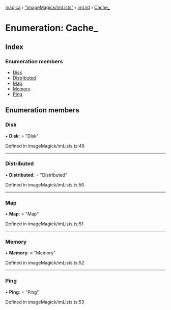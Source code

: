 [magica](../README.md) › ["imageMagick/imLists"](../modules/_imagemagick_imlists_.md) › [imList](../modules/_imagemagick_imlists_.imlist.md) › [Cache_](_imagemagick_imlists_.imlist.cache_.md)

# Enumeration: Cache_

## Index

### Enumeration members

* [Disk](_imagemagick_imlists_.imlist.cache_.md#disk)
* [Distributed](_imagemagick_imlists_.imlist.cache_.md#distributed)
* [Map](_imagemagick_imlists_.imlist.cache_.md#map)
* [Memory](_imagemagick_imlists_.imlist.cache_.md#memory)
* [Ping](_imagemagick_imlists_.imlist.cache_.md#ping)

## Enumeration members

###  Disk

• **Disk**: = "Disk"

Defined in imageMagick/imLists.ts:49

___

###  Distributed

• **Distributed**: = "Distributed"

Defined in imageMagick/imLists.ts:50

___

###  Map

• **Map**: = "Map"

Defined in imageMagick/imLists.ts:51

___

###  Memory

• **Memory**: = "Memory"

Defined in imageMagick/imLists.ts:52

___

###  Ping

• **Ping**: = "Ping"

Defined in imageMagick/imLists.ts:53
